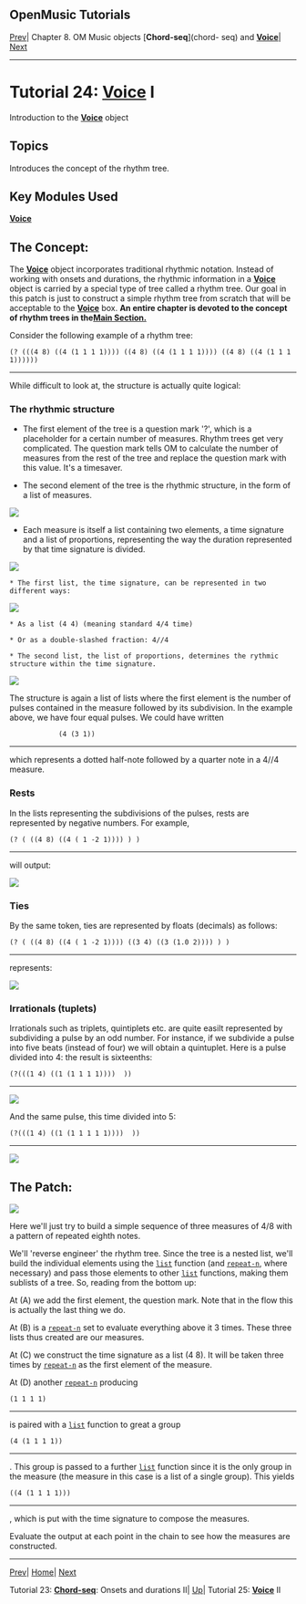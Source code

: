 OpenMusic Tutorials  
---  
[Prev](tut.gen.23)| Chapter 8. OM Music objects [**Chord-seq**](chord-
seq) and [**Voice**](voice)| [Next](tut.gen.25)  
  
* * *

# Tutorial 24: [**Voice**](voice) I

Introduction to the [**Voice**](voice) object

## Topics

Introduces the concept of the rhythm tree.

## Key Modules Used

[ **Voice**](voice)

## The Concept:

The [**Voice**](voice) object incorporates traditional rhythmic notation.
Instead of working with onsets and durations, the rhythmic information in a
[**Voice**](voice) object is carried by a special type of tree called a
rhythm tree. Our goal in this patch is just to construct a simple rhythm tree
from scratch that will be acceptable to the [**Voice**](voice) box. **An
entire chapter is devoted to the concept of rhythm trees in the[Main
Section.](concepts.rhythm-trees)**

Consider the following example of a rhythm tree:

    
    
    (? (((4 8) ((4 (1 1 1 1)))) ((4 8) ((4 (1 1 1 1)))) ((4 8) ((4 (1 1 1 1))))))  
  
---  
  
While difficult to look at, the structure is actually quite logical:

### The rhythmic structure

  * The first element of the tree is a question mark '?', which is a placeholder for a certain number of measures. Rhythm trees get very complicated. The question mark tells OM to calculate the number of measures from the rest of the tree and replace the question mark with this value. It's a timesaver.

  * The second element of the tree is the rhythmic structure, in the form of a list of measures.

![](figures/tutorials/general/24b.png)

  * Each measure is itself a list containing two elements, a time signature and a list of proportions, representing the way the duration represented by that time signature is divided.

![](figures/tutorials/general/24c.png)

    * The first list, the time signature, can be represented in two different ways:

![](figures/tutorials/general/24d.png)

    * As a list (4 4) (meaning standard 4/4 time)

    * Or as a double-slashed fraction: 4//4

    * The second list, the list of proportions, determines the rythmic structure within the time signature.

![](figures/tutorials/general/24e.png)

The structure is again a list of lists where the first element is the number
of pulses contained in the measure followed by its subdivision. In the example
above, we have four equal pulses. We could have written

        
                (4 (3 1))  
  
---  
which represents a dotted half-note followed by a quarter note in a 4//4
measure.

### Rests

In the lists representing the subdivisions of the pulses, rests are
represented by negative numbers. For example,

    
    
    (? ( ((4 8) ((4 ( 1 -2 1)))) ) )  
  
---  
will output:

![](figures/tutorials/general/24f.png)

### Ties

By the same token, ties are represented by floats (decimals) as follows:

    
    
    (? ( ((4 8) ((4 ( 1 -2 1)))) ((3 4) ((3 (1.0 2)))) ) )  
  
---  
represents:

![](figures/tutorials/general/24g.png)

### Irrationals (tuplets)

Irrationals such as triplets, quintiplets etc. are quite easilt represented by
subdividing a pulse by an odd number. For instance, if we subdivide a pulse
into five beats (instead of four) we will obtain a quintuplet. Here is a pulse
divided into 4: the result is sixteenths:

    
    
    (?(((1 4) ((1 (1 1 1 1))))  ))  
  
---  
  
![](figures/tutorials/general/24i.png)

And the same pulse, this time divided into 5:

    
    
    (?(((1 4) ((1 (1 1 1 1 1))))  ))  
  
---  
  
![](figures/tutorials/general/24h.png)

## The Patch:

![](figures/tutorials/general/24a.png)

Here we'll just try to build a simple sequence of three measures of 4/8 with a
pattern of repeated eighth notes.

We'll 'reverse engineer' the rhythm tree. Since the tree is a nested list,
we'll build the individual elements using the [`list`](list) function
(and [`repeat-n`](repeat-n), where necessary) and pass those elements to
other [`list`](list) functions, making them sublists of a tree. So,
reading from the bottom up:

At (A) we add the first element, the question mark. Note that in the flow this
is actually the last thing we do.

At (B) is a [`repeat-n`](repeat-n) set to evaluate everything above it 3
times. These three lists thus created are our measures.

At (C) we construct the time signature as a list (4 8). It will be taken three
times by [`repeat-n`](repeat-n) as the first element of the measure.

At (D) another [`repeat-n`](repeat-n) producing

    
    
    (1 1 1 1)  
  
---  
is paired with a [`list`](list) function to great a group

    
    
    (4 (1 1 1 1))  
  
---  
. This group is passed to a further [`list`](list) function since it is
the only group in the measure (the measure in this case is a list of a single
group). This yields

    
    
    ((4 (1 1 1 1)))  
  
---  
, which is put with the time signature to compose the measures.

Evaluate the output at each point in the chain to see how the measures are
constructed.

* * *

[Prev](tut.gen.23)| [Home](index)| [Next](tut.gen.25)  

Tutorial 23: [**Chord-seq**](chord-seq): Onsets and durations II|
[Up](tut.gen.22-27)| Tutorial 25: [**Voice**](voice) II

